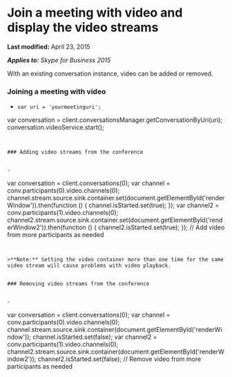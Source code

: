 
# Join a meeting with video and display the video streams

 **Last modified:** April 23, 2015

 _**Applies to:** Skype for Business 2015_

With an existing conversation instance, video can be added or removed.


### Joining a meeting with video


- 
  ```
  var uri = 'yourmeetinguri';
var conversation = client.conversationsManager.getConversationByUri(uri);
conversation.videoService.start();

  ```


### Adding video streams from the conference


- 
  ```
  var conversation = client.conversations(0);
var channel = conv.participants(0).video.channels(0);
channel.stream.source.sink.container.set(document.getElementById('renderWindow')).then(function () {
    channel.isStarted.set(true);
});
var channel2 = conv.participants(1).video.channels(0);
channel2.stream.source.sink.container.set(document.getElementById('renderWindow2')).then(function () {
    channel2.isStarted.set(true);
});
// Add video from more participants as needed

  ```


>**Note:** Setting the video container more than one time for the same video stream will cause problems with video playback.
    

### Removing video streams from the conference


- 
  ```
  var conversation = client.conversations(0);
var channel = conv.participants(0).video.channels(0);
channel.stream.source.sink.container(document.getElementById('renderWindow'));
channel.isStarted.set(false);
var channel2 = conv.participants(1).video.channels(0);
channel2.stream.source.sink.container(document.getElementById('renderWindow2'));
channel2.isStarted.set(false);
// Remove video from more participants as needed

  ```

